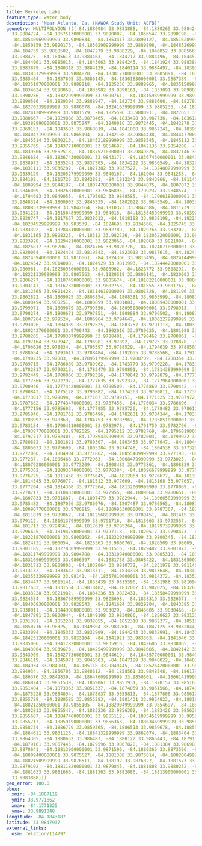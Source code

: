 ```yaml
---
title: Berkeley Lake
feature_type: water_body
description: 'Near Atlanta, Ga. (NAWQA Study Unit: ACFB)'
geometry: MULTIPOLYGON (((-84.1880984 33.9883888, -84.1880269 33.9884244, -84.1877952
  33.9884724, -84.18575130000001 33.9890007, -84.1856547 33.9890198, -84.1855525 33.9890175,
  -84.18540969999999 33.9890834, -84.1853417 33.9890127, -84.18516289999999 33.9890086,
  -84.1850859 33.9890175, -84.18502909999999 33.9889896, -84.18485269999999 33.9889163,
  -84.184759 33.9888502, -84.1847279 33.9888229, -84.1846852 33.9885663, -84.1846499
  33.988475, -84.1845613 33.9884463, -84.1844717 33.9884496, -84.1844577 33.9884865,
  -84.1844061 33.9885013, -84.1843063 33.9884245, -84.1841924 33.9883899, -84.18410299999999
  33.9883879, -84.1840318 33.9884129, -84.1840114 33.9884497, -84.1839531 33.988475,
  -84.18383129999999 33.9884828, -84.18381770000001 33.9885091, -84.18381650000001
  33.9885464, -84.1837695 33.9886145, -84.18361830000001 33.9887389, -84.1835404 33.9887744,
  -84.18351970000001 33.9888218, -84.1835236 33.9888965, -84.18351509999999 33.9889602,
  -84.1834624 33.9890069, -84.1833982 33.9890161, -84.1833091 33.9890034, -84.1832637
  33.9890236, -84.18322999999999 33.9890761, -84.18315939999999 33.9891348, -84.1830665
  33.9890586, -84.1829394 33.9888947, -84.182734 33.9888606, -84.1827876 33.9887517,
  -84.18270339999999 33.9886078, -84.18241639999999 33.9885233, -84.1825317 33.9883676,
  -84.18241209999999 33.9881579, -84.1825596 33.9880911, -84.1827651 33.9881185, -84.18290829999999
  33.9880667, -84.1829888 33.9878465, -84.1833498 33.987736, -84.1836126 33.987647,
  -84.18382990000001 33.9875247, -84.1840016 33.9872445, -84.1842278 33.9870125, -84.1844146
  33.9869153, -84.1843583 33.9868019, -84.1841008 33.9867241, -84.18395599999999 33.9865884,
  -84.18404719999999 33.9865194, -84.1842108 33.9864438, -84.18444770000001 33.9862319,
  -84.1845514 33.9860213, -84.18452189999999 33.9858545, -84.1845112 33.9857255, -84.18445749999999
  33.9855765, -84.18437710000001 33.9854697, -84.1842135 33.9854208, -84.1841223 33.9853318,
  -84.1839506 33.9852518, -84.18375210000001 33.9849826, -84.1837146 33.984867, -84.183627
  33.9846684, -84.18367430000001 33.9843177, -84.18367430000001 33.9840752, -84.183618
  33.9838973, -84.1835241 33.9837505, -84.1834222 33.9836549, -84.18329079999999 33.9836215,
  -84.1831111 33.9836282, -84.1827382 33.9837527, -84.18248079999999 33.9838728, -84.18229030000001
  33.9839129, -84.18205279999999 33.9840167, -84.181904 33.9841253, -84.18179309999999
  33.984192, -84.1815726 33.9842881, -84.1812242 33.9843866, -84.1811404 33.984406,
  -84.1809994 33.9844187, -84.18074780000001 33.9844875, -84.1807072 33.9845558, -84.1805842
  33.9846009, -84.18026810000001 33.9846895, -84.1799237 33.9848574, -84.1795126 33.9849172,
  -84.1794683 33.9849055, -84.1795082 33.9848585, -84.17966180000001 33.9848514, -84.17976470000001
  33.9848324, -84.1800903 33.9846535, -84.1802022 33.9845549, -84.18033920000001 33.9844728,
  -84.18085739999999 33.9842664, -84.1810373 33.9842386, -84.1811739 33.9841671, -84.18130960000001
  33.9841223, -84.18150489999999 33.984015, -84.18158459999999 33.9839263, -84.1816566
  33.9838747, -84.1817657 33.9838612, -84.1818182 33.9838198, -84.1822545 33.9835795,
  -84.18234529999999 33.983539, -84.1824695 33.9834566, -84.1825745 33.9833738, -84.18269069999999
  33.9833392, -84.18284610000001 33.9832789, -84.1829765 33.983202, -84.1830636 33.9830815,
  -84.1831165 33.9828325, -84.18312 33.982726, -84.18305220000001 33.9824582, -84.182984
  33.9823928, -84.18294210000001 33.9823066, -84.182869 33.9821984, -84.182795 33.9821168,
  -84.1826817 33.982061, -84.1824766 33.9820776, -84.18240710000001 33.9820547, -84.1823895
  33.9820064, -84.1824424 33.9819543, -84.1823912 33.9817615, -84.18241759999999 33.9817354,
  -84.18243940000001 33.9816561, -84.1824366 33.9815495, -84.18241449999999 33.9814425,
  -84.1824542 33.9814008, -84.1824929 33.9811993, -84.18244420000001 33.9811236, -84.18255190000001
  33.980961, -84.18250930000001 33.9808962, -84.1823772 33.9808292, -84.1823023 33.9807743,
  -84.18221339999999 33.9807563, -84.1820519 33.9806141, -84.1820003 33.9806289, -84.18194920000001
  33.9806277, -84.18187450000001 33.9805674, -84.18182210000001 33.9804118, -84.1817678
  33.9803147, -84.18167320000001 33.9802753, -84.181555 33.9801767, -84.1813836 33.9801408,
  -84.1812365 33.9801428, -84.18114610000001 33.9801726, -84.181106 33.980225, -84.1810466
  33.9802822, -84.1809025 33.9803854, -84.1808381 33.9803999, -84.1808211 33.9803356,
  -84.1808494 33.980251, -84.1808899 33.9801881, -84.18089430000001 33.980055, -84.1809217
  33.9799971, -84.1809679 33.9799556, -84.18095080000001 33.9798913, -84.18095289999999
  33.9798274, -84.1809671 33.9797851, -84.1808884 33.9796502, -84.1808205 33.9795794,
  -84.1807264 33.979524, -84.1806964 33.9794647, -84.18062279999999 33.9793725, -84.1805931
  33.9793026, -84.1804989 33.9792525, -84.1803757 33.9791113, -84.18031879999999 33.979094,
  -84.18024370000001 33.9790443, -84.1802016 33.9789635, -84.1801088 33.9788708, -84.18003349999999
  33.9788265, -84.17993079999999 33.9788401, -84.1798462 33.9788861, -84.1798003 33.9789223,
  -84.1797164 33.978947, -84.1796981 33.97892, -84.179725 33.978878, -84.1797195 33.9788512,
  -84.1796626 33.978834, -84.1795597 33.9788529, -84.1794639 33.9788507, -84.1794058
  33.9788654, -84.1793617 33.9788484, -84.1792655 33.9788568, -84.1791133 33.9788214,
  -84.1790235 33.97883, -84.17895179999999 33.9788709, -84.1788354 33.9789108, -84.17869279999999
  33.9789715, -84.1786089 33.9789962, -84.1783779 33.9790228, -84.1783144 33.9790107,
  -84.1782817 33.9790313, -84.1782479 33.9790891, -84.17814389999999 33.9791399, -84.1780765
  33.9792449, -84.1780066 33.9792326, -84.1778642 33.9792879, -84.17777390000001 33.9793125,
  -84.1777366 33.9792797, -84.1777635 33.9792377, -84.17779640000001 33.9792118, -84.1777939
  33.9790946, -84.17774420000001 33.9790509, -84.1776869 33.9790442, -84.17757690000001
  33.9790843, -84.1775128 33.9790882, -84.1774363 33.9790811, -84.1773845 33.9791012,
  -84.1773017 33.979094, -84.177167 33.9789151, -84.1771325 33.9787972, -84.1772613
  33.9787682, -84.17743470000001 33.9787456, -84.1776034 33.9786696, -84.177644 33.9786013,
  -84.1777156 33.9785603, -84.1777855 33.9785726, -84.1778482 33.9786113, -84.1780792
  33.9785846, -84.1781762 33.9785496, -84.1782631 33.9784344, -84.1783355 33.9783722,
  -84.1783997 33.978363, -84.1784753 33.9783967, -84.17858510000001 33.9783619, -84.17864419999999
  33.9783154, -84.17904110000001 33.9782978, -84.1791759 33.9782796, -84.1792662 33.9782551,
  -84.17938770000001 33.9782525, -84.1795212 33.9782769, -84.17968190000001 33.9782486,
  -84.1797717 33.9782401, -84.17989439999999 33.9782003, -84.1799922 33.9781439, -84.1801155
  33.9780882, -84.1801621 33.9780307, -84.1803455 33.9777047, -84.1804432 33.9776484,
  -84.1805033 33.9775699, -84.1805384 33.9774748, -84.1804538 33.9773291, -84.1804514
  33.9772066, -84.1804904 33.9771862, -84.18055409999999 33.977193, -84.18061659999999
  33.977237, -84.1806466 33.9772963, -84.18068479999999 33.9773025, -84.1807491 33.977288,
  -84.18079280000001 33.9773209, -84.1808482 33.9773861, -84.1808839 33.9774668, -84.1808944
  33.9775362, -84.18093570000001 33.9776384, -84.18096679999999 33.9776657, -84.18103050000001
  33.9776725, -84.1811458 33.9776645, -84.1812863 33.9776677, -84.18137710000001 33.9776272,
  -84.1814545 33.9776077, -84.181512 33.977609, -84.1815168 33.977657, -84.1814955
  33.9777204, -84.1814368 33.9777564, -84.18132009999999 33.9778069, -84.18112619999999
  33.9778717, -84.18104030000001 33.977955, -84.1809664 33.9780651, -84.1808491 33.9781316,
  -84.1807833 33.9781887, -84.1807479 33.9782944, -84.18066589999999 33.9784523, -84.1806692
  33.9785482, -84.1807056 33.9786076, -84.1807487 33.9786565, -84.180812 33.9786739,
  -84.18090770000001 33.9786815, -84.18099530000001 33.9787367, -84.1810897 33.9787815,
  -84.1811879 33.9789062, -84.18125689999999 33.9789451, -84.181415 33.9789966, -84.18157100000001
  33.979112, -84.18161379999999 33.9791716, -84.1815663 33.9792557, -84.1815714 33.9792931,
  -84.181713 33.9794561, -84.1817619 33.9795264, -84.18179739999999 33.9796125, -84.1818916
  33.9796625, -84.18194750000001 33.9797118, -84.1820517 33.9798473, -84.1820939 33.9799228,
  -84.18221870000001 33.9800162, -84.18232039999999 33.9800345, -84.1823898 33.9800627,
  -84.1824731 33.980054, -84.1825363 33.9800767, -84.1826509 33.98009, -84.18273309999999
  33.9801185, -84.18278309999999 33.9801516, -84.1829482 33.9801873, -84.1830772 33.9803447,
  -84.18311749999999 33.9804788, -84.18310940000001 33.9805318, -84.1831459 33.9805859,
  -84.18316969999999 33.9806397, -84.1831758 33.9808422, -84.18318650000001 33.9809064,
  -84.1831713 33.9809806, -84.1832064 33.9810772, -84.1831978 33.9811462, -84.18328169999999
  33.9813132, -84.1833642 33.9813311, -84.1834398 33.9813648, -84.1834959 33.9814087,
  -84.18355339999999 33.98141, -84.18357810000001 33.9814372, -84.18352520000001 33.9814892,
  -84.1834477 33.9815141, -84.1833439 33.9815596, -84.1831988 33.9816948, -84.183171
  33.9817633, -84.1831554 33.9818482, -84.1832007 33.982025, -84.1832675 33.982133,
  -84.1833228 33.9821982, -84.1834236 33.9822431, -84.18358499999999 33.9823905, -84.18362759999999
  33.9824554, -84.18367689999999 33.9825098, -84.1838319 33.9826571, -84.1839884 33.9827566,
  -84.18406830000001 33.9828543, -84.1841684 33.9829204, -84.1843385 33.9829936, -84.1844342
  33.9830011, -84.18449080000001 33.983029, -84.1845605 33.9830466, -84.1847131 33.9830714,
  -84.1847891 33.9830944, -84.1849108 33.9830866, -84.1850627 33.9831326, -84.18511359999999
  33.9831391, -84.1852201 33.9832055, -84.1852318 33.9832377, -84.18518659999999 33.9832526,
  -84.1850716 33.98325, -84.1849304 33.9832681, -84.1847125 33.9832844, -84.1846413
  33.9833094, -84.1845333 33.9832909, -84.1844243 33.9832991, -84.1843349 33.983297,
  -84.18425120000001 33.9833164, -84.1841921 33.983363, -84.1841646 33.9834209, -84.1841556
  33.9835006, -84.18417820000001 33.9835916, -84.1842606 33.9838065, -84.184303 33.9838767,
  -84.1843064 33.9839673, -84.18425499999999 33.9841685, -84.1842142 33.9842421, -84.1842283
  33.9843969, -84.18427730000001 33.9844619, -84.18435770000001 33.9845436, -84.1845472
  33.9846119, -84.1845971 33.9846503, -84.1847199 33.9848022, -84.1848138 33.9848629,
  -84.184934 33.984903, -84.185118 33.9849445, -84.18526420000001 33.9849691, -84.1853612
  33.984934, -84.1856705 33.9848612, -84.1858561 33.9848548, -84.1861797 33.9849262,
  -84.186376 33.9849839, -84.18647609999999 33.9850501, -84.18661419999999 33.9851278,
  -84.1868243 33.9851539, -84.1869061 33.9851931, -84.1870157 33.9851636, -84.1871635
  33.9851404, -84.1873363 33.9851337, -84.1874059 33.9851566, -84.1874801 33.9852328,
  -84.1875228 33.9854894, -84.1875837 33.9855813, -84.1877808 33.9856125, -84.1879417
  33.9855789, -84.1880585 33.9855283, -84.1881431 33.9854823, -84.1881812 33.9854885,
  -84.18821250000001 33.9855105, -84.18829049999999 33.9854697, -84.1883019 33.9855125,
  -84.1882813 33.9855547, -84.1883236 33.9856302, -84.1883426 33.985636, -84.18842789999999
  33.9855687, -84.18847460000001 33.9855112, -84.18854519999999 33.9855021, -84.1885621
  33.9855717, -84.18859190000001 33.9856363, -84.18863469999999 33.9856959, -84.1887119
  33.9858734, -84.1886779 33.9859365, -84.1886513 33.9859678, -84.1885535 33.9860242,
  -84.1884611 33.9861126, -84.18841329999999 33.9862074, -84.1883404 33.9862856, -84.1881566
  33.9864305, -84.1880652 33.986487, -84.1880122 33.9865443, -84.1879139 33.9866166,
  -84.1879161 33.9867445, -84.1879596 33.9867828, -84.1881384 33.9869839, -84.1881549
  33.9870641, -84.18813900000001 33.9871596, -84.1880365 33.9873596, -84.1880342 33.9874288,
  -84.18809400000001 33.9875527, -84.1881308 33.9876014, -84.18820049999999 33.987619,
  -84.18821509999999 33.9876511, -84.188192 33.9876827, -84.1881573 33.9877671, -84.18812699999999
  33.9879102, -84.18811820000001 33.9879845, -84.1881808 33.9880232, -84.1881784 33.9880977,
  -84.1881633 33.9881666, -84.1881363 33.9882086, -84.18813900000001 33.9883205, -84.1880984
  33.9883888)))
geo_error: 100.0
bbox:
  xmin: -84.1887119
  ymin: 33.9771862
  xmax: -84.1771325
  ymax: 33.9891348
longitude: -84.1843187
latitude: 33.9847937
external_links:
  osm: relation/114797
---
```

